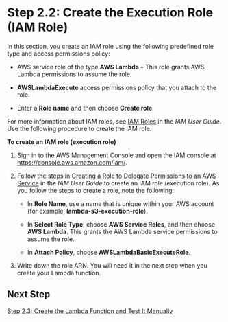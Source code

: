 # Step 2\.2: Create the Execution Role \(IAM Role\)<a name="with-s3-example-create-iam-role"></a>

In this section, you create an IAM role using the following predefined role type and access permissions policy:

+ AWS service role of the type **AWS Lambda** – This role grants AWS Lambda permissions to assume the role\. 

+ **AWSLambdaExecute** access permissions policy that you attach to the role\. 

+ Enter a **Role name** and then choose **Create role**\. 

 For more information about IAM roles, see [IAM Roles](http://docs.aws.amazon.com/IAM/latest/UserGuide/id_roles.html) in the *IAM User Guide*\. Use the following procedure to create the IAM role\.

**To create an IAM role \(execution role\)**

1. Sign in to the AWS Management Console and open the IAM console at [https://console\.aws\.amazon\.com/iam/](https://console.aws.amazon.com/iam/)\.

1. Follow the steps in [Creating a Role to Delegate Permissions to an AWS Service](http://docs.aws.amazon.com/IAM/latest/UserGuide/id_roles_create_for-service.html) in the *IAM User Guide* to create an IAM role \(execution role\)\. As you follow the steps to create a role, note the following:

   + In **Role Name**, use a name that is unique within your AWS account \(for example, **lambda\-s3\-execution\-role**\)\. 

   + In **Select Role Type**, choose **AWS Service Roles**, and then choose **AWS Lambda**\. This grants the AWS Lambda service permissions to assume the role\.

   + In **Attach Policy**, choose **AWSLambdaBasicExecuteRole**\.

1. Write down the role ARN\. You will need it in the next step when you create your Lambda function\.

## Next Step<a name="with-s3-next-step-4"></a>

[Step 2\.3: Create the Lambda Function and Test It Manually](with-s3-example-upload-deployment-pkg.md)
